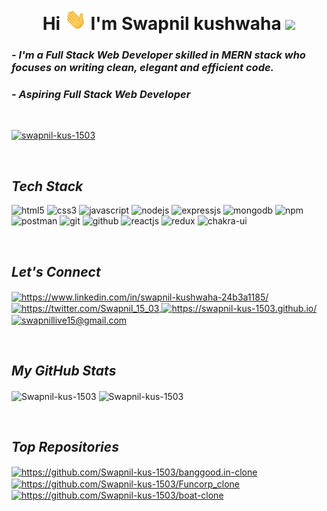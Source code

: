 <!----------------------------------- Heading Section ------------------------------------>
<h1 align="center">
    Hi
    <img src="https://raw.githubusercontent.com/ABSphreak/ABSphreak/master/gifs/Hi.gif" width="35">
    I'm Swapnil kushwaha
    <img src="https://camo.githubusercontent.com/d3359cb00ab0b5ed8f2e1fe3fceb4fbaf3b614340f8c0db99c17b9f50b351770/68747470733a2f2f656d6f6a69732e736c61636b6d6f6a69732e636f6d2f656d6f6a69732f696d616765732f313533313834393433302f343234362f626c6f622d73756e676c61737365732e6769663f31353331383439343330" width="35">
</h1>



<!----------------------------------- About Section ------------------------------------>

<h3>
    <i>- I'm a Full Stack Web Developer skilled in MERN stack who focuses on writing clean, elegant and efficient code.</i>
</h3>

<h3>
    <i>- Aspiring Full Stack Web Developer</i>
</h3>
<br>



<!----------------------------------- Profile View Section ------------------------------------>

<p align="left">
    <a href="https://github.com/Swapnil-kus-1503">
        <img src="https://komarev.com/ghpvc/?username=swapnil-kus-1503&label=Profile%20views&color=0e75b6&style=flat" alt="swapnil-kus-1503" />
    </a>
</p>
<br>



<!----------------------------------- Tech Stack Section ------------------------------------>

<h2><i>Tech Stack</i></h2>

<p>
    <img src="https://img.shields.io/badge/HTML5-E34F26?style=for-the-badge&logo=html5&logoColor=white" alt="html5" />
    <img src="https://img.shields.io/badge/CSS3-1572B6?style=for-the-badge&logo=css3&logoColor=white" alt="css3" />
    <img src="https://img.shields.io/badge/JavaScript-323330?style=for-the-badge&logo=javascript&logoColor=F7DF1E" alt="javascript" />
    <img src="https://img.shields.io/badge/Node.js-339933?style=for-the-badge&logo=nodedotjs&logoColor=white" alt="nodejs" />
    <img src="https://img.shields.io/badge/Express.js-000000?style=for-the-badge&logo=express&logoColor=white" alt="expressjs" />
    <img src="https://img.shields.io/badge/MongoDB-4EA94B?style=for-the-badge&logo=mongodb&logoColor=white" alt="mongodb" />
    <img src="https://img.shields.io/badge/npm-CB3837?style=for-the-badge&logo=npm&logoColor=white" alt="npm" />
    <img src="https://img.shields.io/badge/Postman-FF6C37?style=for-the-badge&logo=Postman&logoColor=white" alt="postman" />
    <img src="https://img.shields.io/badge/Git-f44d27?style=for-the-badge&logo=git&logoColor=white" alt="git" />
    <img src="https://img.shields.io/badge/GitHub-100000?style=for-the-badge&logo=github&logoColor=white" alt="github" />
    <img src="https://img.shields.io/badge/React-20232A?style=for-the-badge&logo=react&logoColor=61DAFB" alt="reactjs" />
    <img src="https://img.shields.io/badge/Redux-593D88?style=for-the-badge&logo=redux&logoColor=white" alt="redux" />
    <img src="https://img.shields.io/badge/Chakra%20UI-3bc7bd?style=for-the-badge&logo=chakraui&logoColor=white" alt="chakra-ui" />
</p>
<br>


<!----------------------------------- Social Media Links Section ------------------------------------>

<h2><i>Let's Connect</i></h2>


<p align="left">
    <a href="https://www.linkedin.com/in/swapnil-kushwaha-24b3a1185/">
        <img align="center" src="https://img.shields.io/badge/LinkedIn-0077B5?style=for-the-badge&logo=linkedin&logoColor=white" alt="https://www.linkedin.com/in/swapnil-kushwaha-24b3a1185/" />
    </a>
    <a href="https://twitter.com/Swapnil_15_03">
        <img align="center" src="https://img.shields.io/badge/Twitter-1DA1F2?style=for-the-badge&logo=twitter&logoColor=white" alt="https://twitter.com/Swapnil_15_03" />
    </a>
    <a href="https://swapnil-kus-1503.github.io/">
        <img align="center" src="https://img.shields.io/badge/Portfolio-18A303?style=for-the-badge&logo=ionic&logoColor=white" alt="https://swapnil-kus-1503.github.io/" />
    </a>
    <a title="swapnillive15@gmail.com" href="mailto:swapnillive15@gmail.com">
        <img align="center" src="https://img.shields.io/badge/Gmail-D14836?style=for-the-badge&logo=gmail&logoColor=white" alt="swapnillive15@gmail.com" />
    </a>
</p>
<br>



<!----------------------------------- GitHub Stats Section ------------------------------------>

<h2><i>My GitHub Stats</i></h2>

<p>
    <img align="center" src="https://github-readme-stats.vercel.app/api?username=Swapnil-kus-1503&show_icons=true&include_all_commits=true&count_private=true&hide=issues,contribs&border_radius=0&locale=en&theme=dark" alt="Swapnil-kus-1503" height="139" />
    <img align="center" src="https://github-readme-stats.vercel.app/api/top-langs/?username=Swapnil-kus-1503&layout=compact&exclude_repo=Lybrate-Website-Clone-Version-2.0,Lybrate-Website-Clone,Adidas-Clone&hide=Shell&border_radius=0&theme=dark" alt="Swapnil-kus-1503" height="139" />
</p>
<br>



<!----------------------------------- Top Repository Section ------------------------------------>

<h2><i>Top Repositories</i></h2>


<p>
    <a href="https://github.com/Swapnil-kus-1503/banggood.in-clone">
        <img align="center" src="https://github-readme-stats.vercel.app/api/pin/?username=Swapnil-kus-1503&repo=banggood.in-clone&locale=en&border_radius=0&theme=dark" alt="https://github.com/Swapnil-kus-1503/banggood.in-clone" />
    </a>
    <a href="https://github.com/Swapnil-kus-1503/Funcorp_clone">
        <img align="center" src="https://github-readme-stats.vercel.app/api/pin/?username=Swapnil-kus-1503&repo=Funcorp_clone&locale=en&border_radius=0&theme=dark" alt="https://github.com/Swapnil-kus-1503/Funcorp_clone" />
    </a>
    <a href="https://github.com/Swapnil-kus-1503/boat-clone">
        <img align="center" src="https://github-readme-stats.vercel.app/api/pin/?username=Swapnil-kus-1503&repo=boat-clone&locale=en&border_radius=0&theme=dark" alt="https://github.com/Swapnil-kus-1503/boat-clone" />
    </a>
</p>
